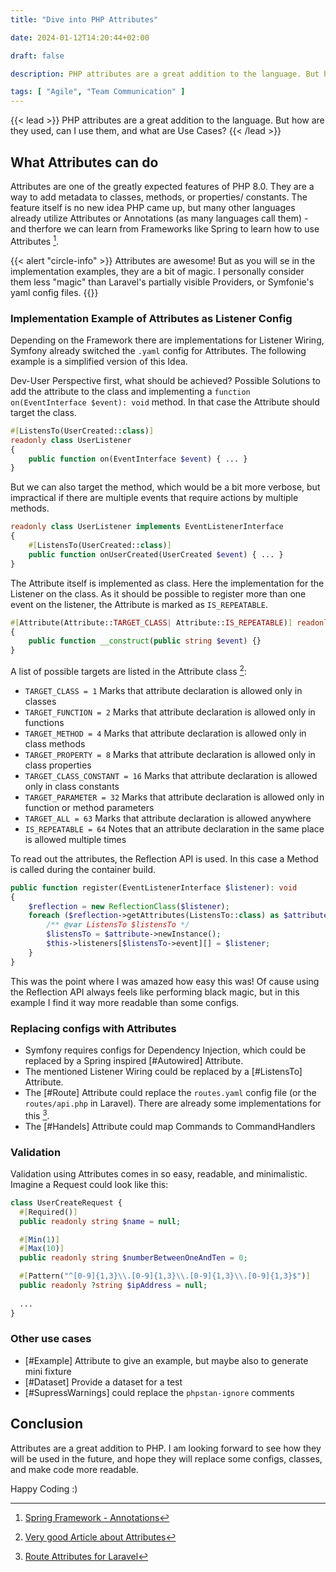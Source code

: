 ```yaml
---
title: "Dive into PHP Attributes"

date: 2024-01-12T14:20:44+02:00

draft: false

description: PHP attributes are a great addition to the language. But how are they used, can I use them, and what are Use Cases?

tags: [ "Agile", "Team Communication" ]
---
```


{{< lead >}}
PHP attributes are a great addition to the language. But how are they used, can I use them, and what are Use Cases?
{{< /lead >}}

## What Attributes can do

Attributes are one of the greatly expected features of PHP 8.0. They are a way to add metadata to classes, methods, or
properties/ constants. The feature itself is no new idea PHP came up, but many other languages already utilize
Attributes or Annotations (as many languages call them) - and therfore we can learn from Frameworks like Spring to learn
how to use Attributes [^spring].

[^spring]: [Spring Framework - Annotations](https://www.javatpoint.com/spring-boot-annotations)

{{< alert "circle-info" >}}
Attributes are awesome! But as you will se in the implementation examples, they are a bit of magic. I personally
consider them less "magic" than Laravel's partially visible Providers, or Symfonie's yaml config files.
{{</alert >}}

### Implementation Example of Attributes as Listener Config

Depending on the Framework there are implementations for Listener Wiring, Symfony already switched the `.yaml` config
for Attributes. The following example is a simplified version of this Idea.

Dev-User Perspective first, what should be achieved? Possible Solutions to add the attribute to the class and
implementing a `function on(EventInterface $event): void` method. In that case the Attribute should target the class.

```php
#[ListensTo(UserCreated::class)]
readonly class UserListener
{
    public function on(EventInterface $event) { ... }
}
```

But we can also target the method, which would be a bit more verbose, but impractical if there are multiple events that
require actions by multiple methods.

```php
readonly class UserListener implements EventListenerInterface
{
    #[ListensTo(UserCreated::class)]
    public function onUserCreated(UserCreated $event) { ... }
}
```

The Attribute itself is implemented as class. Here the implementation for the Listener on the class. As it should be
possible to register more than one event on the listener, the Attribute is marked as `IS_REPEATABLE`.

```php
#[Attribute(Attribute::TARGET_CLASS| Attribute::IS_REPEATABLE)] readonly class ListensTo
{
    public function __construct(public string $event) {}
}
```

A list of possible targets are listed in the Attribute class [^attribute]:

* `TARGET_CLASS = 1` Marks that attribute declaration is allowed only in classes
* `TARGET_FUNCTION = 2` Marks that attribute declaration is allowed only in functions
* `TARGET_METHOD = 4` Marks that attribute declaration is allowed only in class methods
* `TARGET_PROPERTY = 8` Marks that attribute declaration is allowed only in class properties
* `TARGET_CLASS_CONSTANT = 16` Marks that attribute declaration is allowed only in class constants
* `TARGET_PARAMETER = 32` Marks that attribute declaration is allowed only in function or method parameters
* `TARGET_ALL = 63` Marks that attribute declaration is allowed anywhere
* `IS_REPEATABLE = 64` Notes that an attribute declaration in the same place is allowed multiple times

[^attribute]: [Very good Article about Attributes](https://php.watch/articles/php-attributes)

To read out the attributes, the Reflection API is used. In this case a Method is called during the container build.

```php
public function register(EventListenerInterface $listener): void
{
    $reflection = new ReflectionClass($listener);
    foreach ($reflection->getAttributes(ListensTo::class) as $attribute) {
        /** @var ListensTo $listensTo */
        $listensTo = $attribute->newInstance();
        $this->listeners[$listensTo->event][] = $listener;
    }
}
```

This was the point where I was amazed how easy this was! Of cause using the Reflection API always feels like performing
black magic, but in this example I find it way more readable than some configs.

### Replacing configs with Attributes

* Symfony requires configs for Dependency Injection, which could be replaced by a Spring inspired [#Autowired]
  Attribute.
* The mentioned Listener Wiring could be replaced by a [#ListensTo] Attribute.
* The [#Route] Attribute could replace the `routes.yaml` config file (or the `routes/api.php` in Laravel). There are
  already some implementations for this [^route-attribute].
  [^route-attribute]: [Route Attributes for Laravel](https://stitcher.io/blog/route-attributes)
* The [#Handels] Attribute could map Commands to CommandHandlers

### Validation

Validation using Attributes comes in so easy, readable, and minimalistic.
Imagine a Request could look like this:

```php
class UserCreateRequest {
  #[Required()]
  public readonly string $name = null;

  #[Min(1)]
  #[Max(10)]
  public readonly string $numberBetweenOneAndTen = 0;

  #[Pattern("^[0-9]{1,3}\\.[0-9]{1,3}\\.[0-9]{1,3}\\.[0-9]{1,3}$")]
  public readonly ?string $ipAddress = null;
  
  ...
}
```

### Other use cases

* [#Example] Attribute to give an example, but maybe also to generate mini fixture
* [#Dataset] Provide a dataset for a test
* [#SupressWarnings] could replace the `phpstan-ignore` comments

## Conclusion

Attributes are a great addition to PHP. I am looking forward to see how they will be used in the future, and hope they
will replace some configs, classes, and make code more readable.

Happy Coding :) 
